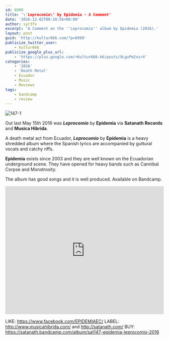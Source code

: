 ```yaml
---
id: 6999
title: '\'Leprocomio\' by Epidemia - A Comment'
date: '2016-12-02T00:10:56+00:00'
author: syr3fx
excerpt: 'A Comment on the ''Leprocomio'' album by Epidemia (2016).'
layout: post
guid: 'http://kultur666.com/?p=6999'
publicize_twitter_user:
    - kultur666
publicize_google_plus_url:
    - 'https://plus.google.com/+Kultur666-k6/posts/9LgvPm2xsr4'
categories:
    - '2016'
    - 'Death Metal'
    - Ecuador
    - Music
    - Reviews
tags:
    - bandcamp
    - review
---
```


![147-1](http://localhost:8080/wp-content/uploads/2016/11/147-1.jpg?w=680)

Out last May 15th 2016 was ***Leprocomio*** by **Epidemia** via **Satanath Records** and **Musica Hibrida**.

A death metal act from Ecuador, ***Leprocomio*** by **Epidemia** is a heavy shredded album where the Spanish lyrics are accompanied by guttural vocals and catchy riffs.

**Epidemia** exists since 2003 and they are well known on the Ecuadorian underground scene. They have opened for heavy bands such as Cannibal Corpse and Monstrosity.

The album has good songs and it is well produced. Available on Bandcamp.

<iframe style="border: 0; width: 100%; height: 406px;" src="https://bandcamp.com/EmbeddedPlayer/album=3497512328/size=large/bgcol=333333/linkcol=e99708/tracklist=false/transparent=true/" seamless></iframe>

LIKE: <https://www.facebook.com/EPIDEMIAEC/>
LABEL: <http://www.musicahibrida.com/> and <http://satanath.com/>
BUY: <https://satanath.bandcamp.com/album/sat147-epidemia-leprocomio-2016>